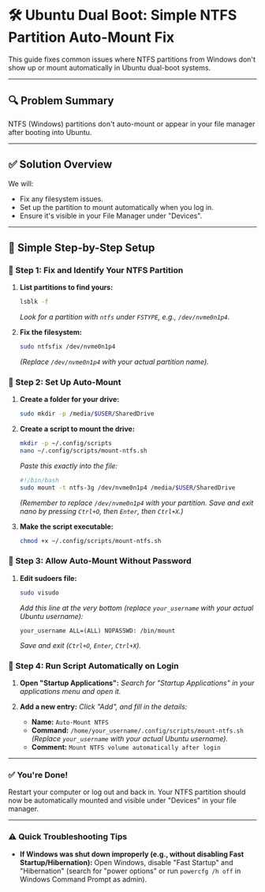 # 🛠️ Ubuntu Dual Boot: Simple NTFS Partition Auto-Mount Fix

This guide fixes common issues where NTFS partitions from Windows don't show up or mount automatically in Ubuntu dual-boot systems.

---

## 🔍 Problem Summary

NTFS (Windows) partitions don't auto-mount or appear in your file manager after booting into Ubuntu.

---

## ✅ Solution Overview

We will:

- Fix any filesystem issues.
- Set up the partition to mount automatically when you log in.
- Ensure it's visible in your File Manager under "Devices".

---

## 🧰 Simple Step-by-Step Setup

### 🔹 Step 1: Fix and Identify Your NTFS Partition

1.  **List partitions to find yours:**

    ```bash
    lsblk -f
    ```
    *Look for a partition with `ntfs` under `FSTYPE`, e.g., `/dev/nvme0n1p4`.*

2.  **Fix the filesystem:**

    ```bash
    sudo ntfsfix /dev/nvme0n1p4
    ```
    *(Replace `/dev/nvme0n1p4` with your actual partition name).*

### 🔹 Step 2: Set Up Auto-Mount

1.  **Create a folder for your drive:**

    ```bash
    sudo mkdir -p /media/$USER/SharedDrive
    ```

2.  **Create a script to mount the drive:**

    ```bash
    mkdir -p ~/.config/scripts
    nano ~/.config/scripts/mount-ntfs.sh
    ```
    *Paste this exactly into the file:*
    ```bash
    #!/bin/bash
    sudo mount -t ntfs-3g /dev/nvme0n1p4 /media/$USER/SharedDrive
    ```
    *(Remember to replace `/dev/nvme0n1p4` with your partition. Save and exit nano by pressing `Ctrl+O`, then `Enter`, then `Ctrl+X`.)*

3.  **Make the script executable:**

    ```bash
    chmod +x ~/.config/scripts/mount-ntfs.sh
    ```

### 🔹 Step 3: Allow Auto-Mount Without Password

1.  **Edit sudoers file:**

    ```bash
    sudo visudo
    ```
    *Add this line at the very bottom (replace `your_username` with your actual Ubuntu username):*
    ```
    your_username ALL=(ALL) NOPASSWD: /bin/mount
    ```
    *Save and exit (`Ctrl+O`, `Enter`, `Ctrl+X`).*

### 🔹 Step 4: Run Script Automatically on Login

1.  **Open "Startup Applications":**
    *Search for "Startup Applications" in your applications menu and open it.*

2.  **Add a new entry:**
    *Click "Add", and fill in the details:*
    -   **Name:** `Auto-Mount NTFS`
    -   **Command:** `/home/your_username/.config/scripts/mount-ntfs.sh`
        *(Replace `your_username` with your actual Ubuntu username).*
    -   **Comment:** `Mount NTFS volume automatically after login`

---

### ✅ You're Done!

Restart your computer or log out and back in. Your NTFS partition should now be automatically mounted and visible under "Devices" in your file manager.

---

### ⚠️ Quick Troubleshooting Tips

* **If Windows was shut down improperly (e.g., without disabling Fast Startup/Hibernation):**
    Open Windows, disable "Fast Startup" and "Hibernation" (search for "power options" or run `powercfg /h off` in Windows Command Prompt as admin).